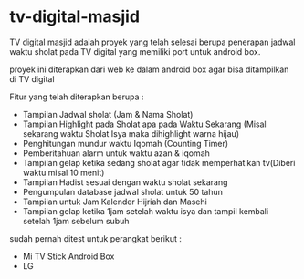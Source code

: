 # tv-digital-masjid

TV digital masjid adalah proyek yang telah selesai berupa penerapan jadwal waktu sholat pada TV digital yang memiliki port untuk android box.

proyek ini diterapkan dari web ke dalam android box agar bisa ditampilkan di TV digital

Fitur yang telah diterapkan berupa :
- Tampilan Jadwal sholat (Jam & Nama Sholat)
- Tampilan Highlight pada Sholat apa pada Waktu Sekarang (Misal sekarang waktu Sholat Isya maka dihighlight warna hijau)
- Penghitungan mundur waktu Iqomah (Counting Timer)
- Pemberitahuan alarm untuk waktu azan & iqomah
- Tampilan gelap ketika sedang sholat agar tidak memperhatikan tv(Diberi waktu misal 10 menit)
- Tampilan Hadist sesuai dengan waktu sholat sekarang
- Pengumpulan database jadwal sholat untuk 50 tahun
- Tampilan untuk Jam Kalender Hijriah dan Masehi
- Tampilan gelap ketika 1jam setelah waktu isya dan tampil kembali setelah 1jam sebelum subuh

sudah pernah ditest untuk perangkat berikut : 

- Mi TV Stick Android Box
- LG 
